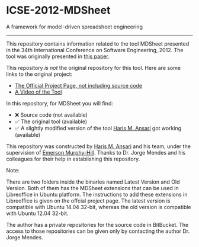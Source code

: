 # ICSE-2012-MDSheet

A framework for model-driven spreadsheet engineering

***

This repository contains information related to the tool MDSheet presented in the 34th International Conference on Software Engineering, 2012. The tool was originally presented in [this paper](http://ieeexplore.ieee.org/xpl/articleDetails.jsp?arnumber=6227239&newsearch=true&queryText=MDSheet:%20A%20framework%20for%20model-driven%20spreadsheet%20engineering).

This repository _is not_ the original repository for this tool. Here are some links to the original project:

* [The Official Project Page, not including source code](http://ssaapp.di.uminho.pt/twiki/bin/view/Main/Software)
* [A Video of the Tool](https://www.youtube.com/watch?v=6LNdTdCpV2U)

In this repository, for MDSheet you will find:
* :x: Source code (not available)
* :white_check_mark: The original tool (available)
* :white_check_mark: A slightly modified version of the tool [Haris M. Ansari](https://github.com/hmansari) got working (available)

This repository was constructed by [Haris M. Ansari](https://github.com/hmansari) and his team, under the supervision of [Emerson Murphy-Hill](https://github.com/CaptainEmerson). Thanks to Dr. Jorge Mendes and his colleagues for their help in establishing this repository. 

Note:

There are two folders inside the binaries named Latest Version and Old Version. Both of them has the MDSheet extensions that can be used in Libreoffice in Ubuntu platform. The instructions to add these extensions in Libreoffice is given on the offcial project page. The latest version is compatible with Ubuntu 14.04 32-bit, whereas the old version is compatible with Ubuntu 12.04 32-bit. 

The author has a private repositories for the source code in BitBucket. The access to those repositories can be given only by contacting the author Dr. Jorge Mendes.